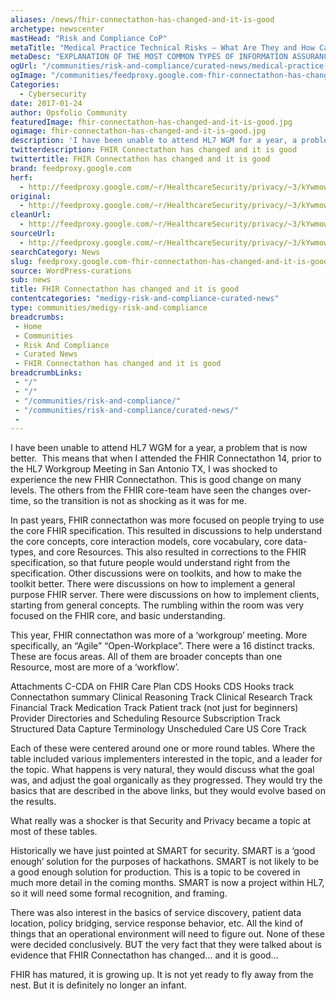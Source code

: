 ```yaml
---
aliases: /news/fhir-connectathon-has-changed-and-it-is-good
archetype: newscenter
mastHead: "Risk and Compliance CoP"
metaTitle: "Medical Practice Technical Risks – What Are They and How Can They Be Mitigated?"
metaDesc: "EXPLANATION OF THE MOST COMMON TYPES OF INFORMATION ASSURANCE RISKS TECHNICAL RISKS Risk: Lack of unique user identification for every workforce member prior to obtaining access to ePHI. Explanation: A user identifier is typically a name or a number or a combination of numbers and characters put together to form a string of characters that uniquely identify a user. This unique user identifier allows the information system to track the activities that a user makes in the information system."
ogUrl: "/communities/risk-and-compliance/curated-news/medical-practice-technical-risks-what-are-they-and-how-can-they-be-mitigated"
ogImage: "/communities/feedproxy.google.com-fhir-connectathon-has-changed-and-it-is-good/"
Categories:
  - Cybersecurity
date: 2017-01-24
author: Opsfolio Community
featuredImage: fhir-connectathon-has-changed-and-it-is-good.jpg
ogimage: fhir-connectathon-has-changed-and-it-is-good.jpg
description: 'I have been unable to attend HL7 WGM for a year, a problem that is now better. &nbsp;This means that when I attended the FHIR Connectathon 14, prior to the HL7 Workgroup Meeting in San Antonio TX, I was shocked to experience the new FHIR Connectathon. This is good change&hellip;'
twitterdescription: FHIR Connectathon has changed and it is good
twittertitle: FHIR Connectathon has changed and it is good
brand: feedproxy.google.com
herf:
  - http://feedproxy.google.com/~r/HealthcareSecurity/privacy/~3/kYwmowwG1_k/fhir-connectathon-has-changed-and-it-is.html
original:
  - http://feedproxy.google.com/~r/HealthcareSecurity/privacy/~3/kYwmowwG1_k/fhir-connectathon-has-changed-and-it-is.html
cleanUrl:
  - http://feedproxy.google.com/~r/HealthcareSecurity/privacy/~3/kYwmowwG1_k/fhir-connectathon-has-changed-and-it-is.html
sourceUrl:
  - http://feedproxy.google.com/~r/HealthcareSecurity/privacy/~3/kYwmowwG1_k/fhir-connectathon-has-changed-and-it-is.html
searchCategory: News
slug: feedproxy.google.com-fhir-connectathon-has-changed-and-it-is-good
source: WordPress-curations
sub: news
title: FHIR Connectathon has changed and it is good
contentcategories: "medigy-risk-and-compliance-curated-news"
type: communities/medigy-risk-and-compliance
breadcrumbs:
 - Home
 - Communities
 - Risk And Compliance
 - Curated News
 - FHIR Connectathon has changed and it is good
breadcrumbLinks:
 - "/"
 - "/"
 - "/communities/risk-and-compliance/"
 - "/communities/risk-and-compliance/curated-news/"
 - 
---
```

I have been unable to attend HL7 WGM for a year, a problem that is now better. &nbsp;This means that when I attended the FHIR Connectathon 14, prior to the HL7 Workgroup Meeting in San Antonio TX, I was shocked to experience the new FHIR Connectathon. This is good change on many levels. The others from the FHIR core-team have seen the changes over-time, so the transition is not as shocking as it was for me.

In past years, FHIR connectathon was more focused on people trying to use the core FHIR specification. This resulted in discussions to help understand the core concepts, core interaction models, core vocabulary, core data-types, and core Resources. This also resulted in corrections to the FHIR specification, so that future people would understand right from the specification. Other discussions were on toolkits, and how to make the toolkit better. There were discussions on how to implement a general purpose FHIR server. There were discussions on how to implement clients, starting from general concepts. The rumbling within the room was very focused on the FHIR core, and basic understanding.

This year, FHIR connectathon was more of a &#8216;workgroup&#8217; meeting. More specifically, an &#8220;Agile&#8221; &#8220;Open-Workplace&#8221;. There were a 16 distinct tracks. These are focus areas. All of them are broader concepts than one Resource, most are more of a &#8216;workflow&#8217;.

Attachments
C-CDA on FHIR
Care Plan
CDS Hooks
CDS Hooks track Connectathon summary
Clinical Reasoning Track
Clinical Research Track
Financial Track
Medication Track
Patient track (not just for beginners)
Provider Directories and Scheduling
Resource Subscription Track
Structured Data Capture
Terminology
Unscheduled Care
US Core Track

Each of these were centered around one or more round tables. Where the table included various implementers interested in the topic, and a leader for the topic. What happens is very natural, they would discuss what the goal was, and adjust the goal organically as they progressed. They would try the basics that are described in the above links, but they would evolve based on the results.&nbsp;

What really was a shocker is that Security and Privacy became a topic at most of these tables.&nbsp;

Historically we have just pointed at SMART for security. SMART is a &#8216;good enough&#8217; solution for the purposes of hackathons. SMART is not likely to be a good enough solution for production. This is a topic to be covered in much more detail in the coming months. SMART is now a project within HL7, so it will need some formal recognition, and framing.&nbsp;

There was also interest in the basics of service discovery, patient data location, policy bridging, service response behavior, etc. All the kind of things that an operational environment will need to figure out. None of these were decided conclusively. BUT the very fact that they were talked about is evidence that FHIR Connectathon has changed&#8230; and it is good&#8230;&nbsp;

FHIR has matured, it is growing up. It is not yet ready to fly away from the nest. But it is definitely no longer an infant.




